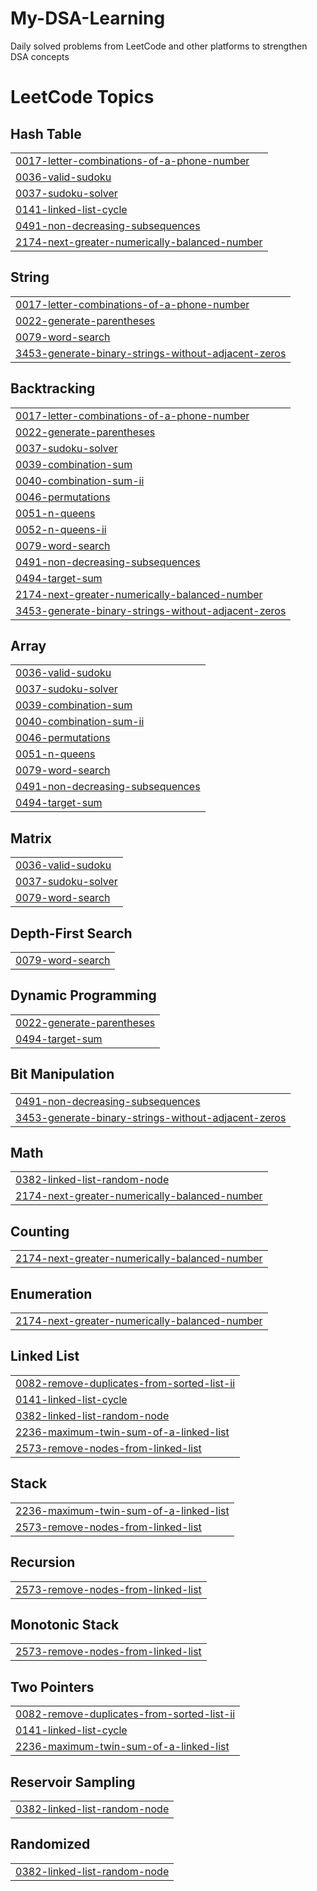 # My-DSA-Learning
Daily solved problems from LeetCode and other platforms to strengthen DSA concepts

<!---LeetCode Topics Start-->
# LeetCode Topics
## Hash Table
|  |
| ------- |
| [0017-letter-combinations-of-a-phone-number](https://github.com/Nasir-Mureed/My-DSA-Learning/tree/master/0017-letter-combinations-of-a-phone-number) |
| [0036-valid-sudoku](https://github.com/Nasir-Mureed/My-DSA-Learning/tree/master/0036-valid-sudoku) |
| [0037-sudoku-solver](https://github.com/Nasir-Mureed/My-DSA-Learning/tree/master/0037-sudoku-solver) |
| [0141-linked-list-cycle](https://github.com/Nasir-Mureed/My-DSA-Learning/tree/master/0141-linked-list-cycle) |
| [0491-non-decreasing-subsequences](https://github.com/Nasir-Mureed/My-DSA-Learning/tree/master/0491-non-decreasing-subsequences) |
| [2174-next-greater-numerically-balanced-number](https://github.com/Nasir-Mureed/My-DSA-Learning/tree/master/2174-next-greater-numerically-balanced-number) |
## String
|  |
| ------- |
| [0017-letter-combinations-of-a-phone-number](https://github.com/Nasir-Mureed/My-DSA-Learning/tree/master/0017-letter-combinations-of-a-phone-number) |
| [0022-generate-parentheses](https://github.com/Nasir-Mureed/My-DSA-Learning/tree/master/0022-generate-parentheses) |
| [0079-word-search](https://github.com/Nasir-Mureed/My-DSA-Learning/tree/master/0079-word-search) |
| [3453-generate-binary-strings-without-adjacent-zeros](https://github.com/Nasir-Mureed/My-DSA-Learning/tree/master/3453-generate-binary-strings-without-adjacent-zeros) |
## Backtracking
|  |
| ------- |
| [0017-letter-combinations-of-a-phone-number](https://github.com/Nasir-Mureed/My-DSA-Learning/tree/master/0017-letter-combinations-of-a-phone-number) |
| [0022-generate-parentheses](https://github.com/Nasir-Mureed/My-DSA-Learning/tree/master/0022-generate-parentheses) |
| [0037-sudoku-solver](https://github.com/Nasir-Mureed/My-DSA-Learning/tree/master/0037-sudoku-solver) |
| [0039-combination-sum](https://github.com/Nasir-Mureed/My-DSA-Learning/tree/master/0039-combination-sum) |
| [0040-combination-sum-ii](https://github.com/Nasir-Mureed/My-DSA-Learning/tree/master/0040-combination-sum-ii) |
| [0046-permutations](https://github.com/Nasir-Mureed/My-DSA-Learning/tree/master/0046-permutations) |
| [0051-n-queens](https://github.com/Nasir-Mureed/My-DSA-Learning/tree/master/0051-n-queens) |
| [0052-n-queens-ii](https://github.com/Nasir-Mureed/My-DSA-Learning/tree/master/0052-n-queens-ii) |
| [0079-word-search](https://github.com/Nasir-Mureed/My-DSA-Learning/tree/master/0079-word-search) |
| [0491-non-decreasing-subsequences](https://github.com/Nasir-Mureed/My-DSA-Learning/tree/master/0491-non-decreasing-subsequences) |
| [0494-target-sum](https://github.com/Nasir-Mureed/My-DSA-Learning/tree/master/0494-target-sum) |
| [2174-next-greater-numerically-balanced-number](https://github.com/Nasir-Mureed/My-DSA-Learning/tree/master/2174-next-greater-numerically-balanced-number) |
| [3453-generate-binary-strings-without-adjacent-zeros](https://github.com/Nasir-Mureed/My-DSA-Learning/tree/master/3453-generate-binary-strings-without-adjacent-zeros) |
## Array
|  |
| ------- |
| [0036-valid-sudoku](https://github.com/Nasir-Mureed/My-DSA-Learning/tree/master/0036-valid-sudoku) |
| [0037-sudoku-solver](https://github.com/Nasir-Mureed/My-DSA-Learning/tree/master/0037-sudoku-solver) |
| [0039-combination-sum](https://github.com/Nasir-Mureed/My-DSA-Learning/tree/master/0039-combination-sum) |
| [0040-combination-sum-ii](https://github.com/Nasir-Mureed/My-DSA-Learning/tree/master/0040-combination-sum-ii) |
| [0046-permutations](https://github.com/Nasir-Mureed/My-DSA-Learning/tree/master/0046-permutations) |
| [0051-n-queens](https://github.com/Nasir-Mureed/My-DSA-Learning/tree/master/0051-n-queens) |
| [0079-word-search](https://github.com/Nasir-Mureed/My-DSA-Learning/tree/master/0079-word-search) |
| [0491-non-decreasing-subsequences](https://github.com/Nasir-Mureed/My-DSA-Learning/tree/master/0491-non-decreasing-subsequences) |
| [0494-target-sum](https://github.com/Nasir-Mureed/My-DSA-Learning/tree/master/0494-target-sum) |
## Matrix
|  |
| ------- |
| [0036-valid-sudoku](https://github.com/Nasir-Mureed/My-DSA-Learning/tree/master/0036-valid-sudoku) |
| [0037-sudoku-solver](https://github.com/Nasir-Mureed/My-DSA-Learning/tree/master/0037-sudoku-solver) |
| [0079-word-search](https://github.com/Nasir-Mureed/My-DSA-Learning/tree/master/0079-word-search) |
## Depth-First Search
|  |
| ------- |
| [0079-word-search](https://github.com/Nasir-Mureed/My-DSA-Learning/tree/master/0079-word-search) |
## Dynamic Programming
|  |
| ------- |
| [0022-generate-parentheses](https://github.com/Nasir-Mureed/My-DSA-Learning/tree/master/0022-generate-parentheses) |
| [0494-target-sum](https://github.com/Nasir-Mureed/My-DSA-Learning/tree/master/0494-target-sum) |
## Bit Manipulation
|  |
| ------- |
| [0491-non-decreasing-subsequences](https://github.com/Nasir-Mureed/My-DSA-Learning/tree/master/0491-non-decreasing-subsequences) |
| [3453-generate-binary-strings-without-adjacent-zeros](https://github.com/Nasir-Mureed/My-DSA-Learning/tree/master/3453-generate-binary-strings-without-adjacent-zeros) |
## Math
|  |
| ------- |
| [0382-linked-list-random-node](https://github.com/Nasir-Mureed/My-DSA-Learning/tree/master/0382-linked-list-random-node) |
| [2174-next-greater-numerically-balanced-number](https://github.com/Nasir-Mureed/My-DSA-Learning/tree/master/2174-next-greater-numerically-balanced-number) |
## Counting
|  |
| ------- |
| [2174-next-greater-numerically-balanced-number](https://github.com/Nasir-Mureed/My-DSA-Learning/tree/master/2174-next-greater-numerically-balanced-number) |
## Enumeration
|  |
| ------- |
| [2174-next-greater-numerically-balanced-number](https://github.com/Nasir-Mureed/My-DSA-Learning/tree/master/2174-next-greater-numerically-balanced-number) |
## Linked List
|  |
| ------- |
| [0082-remove-duplicates-from-sorted-list-ii](https://github.com/Nasir-Mureed/My-DSA-Learning/tree/master/0082-remove-duplicates-from-sorted-list-ii) |
| [0141-linked-list-cycle](https://github.com/Nasir-Mureed/My-DSA-Learning/tree/master/0141-linked-list-cycle) |
| [0382-linked-list-random-node](https://github.com/Nasir-Mureed/My-DSA-Learning/tree/master/0382-linked-list-random-node) |
| [2236-maximum-twin-sum-of-a-linked-list](https://github.com/Nasir-Mureed/My-DSA-Learning/tree/master/2236-maximum-twin-sum-of-a-linked-list) |
| [2573-remove-nodes-from-linked-list](https://github.com/Nasir-Mureed/My-DSA-Learning/tree/master/2573-remove-nodes-from-linked-list) |
## Stack
|  |
| ------- |
| [2236-maximum-twin-sum-of-a-linked-list](https://github.com/Nasir-Mureed/My-DSA-Learning/tree/master/2236-maximum-twin-sum-of-a-linked-list) |
| [2573-remove-nodes-from-linked-list](https://github.com/Nasir-Mureed/My-DSA-Learning/tree/master/2573-remove-nodes-from-linked-list) |
## Recursion
|  |
| ------- |
| [2573-remove-nodes-from-linked-list](https://github.com/Nasir-Mureed/My-DSA-Learning/tree/master/2573-remove-nodes-from-linked-list) |
## Monotonic Stack
|  |
| ------- |
| [2573-remove-nodes-from-linked-list](https://github.com/Nasir-Mureed/My-DSA-Learning/tree/master/2573-remove-nodes-from-linked-list) |
## Two Pointers
|  |
| ------- |
| [0082-remove-duplicates-from-sorted-list-ii](https://github.com/Nasir-Mureed/My-DSA-Learning/tree/master/0082-remove-duplicates-from-sorted-list-ii) |
| [0141-linked-list-cycle](https://github.com/Nasir-Mureed/My-DSA-Learning/tree/master/0141-linked-list-cycle) |
| [2236-maximum-twin-sum-of-a-linked-list](https://github.com/Nasir-Mureed/My-DSA-Learning/tree/master/2236-maximum-twin-sum-of-a-linked-list) |
## Reservoir Sampling
|  |
| ------- |
| [0382-linked-list-random-node](https://github.com/Nasir-Mureed/My-DSA-Learning/tree/master/0382-linked-list-random-node) |
## Randomized
|  |
| ------- |
| [0382-linked-list-random-node](https://github.com/Nasir-Mureed/My-DSA-Learning/tree/master/0382-linked-list-random-node) |
<!---LeetCode Topics End-->